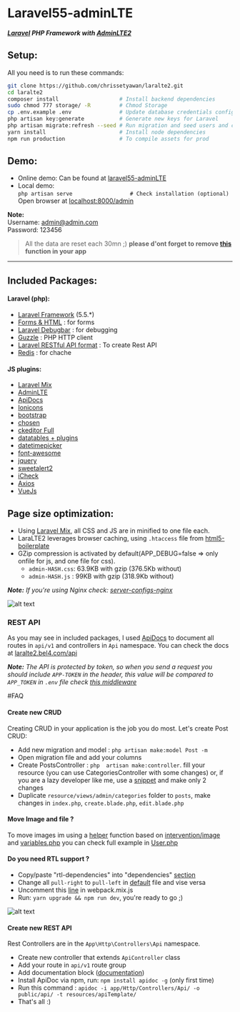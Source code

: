 # Laravel55-adminLTE
**_[Laravel](https://laravel.com/) PHP Framework with [AdminLTE2](https://almsaeedstudio.com/AdminLTE)_**  


## Setup:
All you need is to run these commands:
```bash
git clone https://github.com/chrissetyawan/laralte2.git
cd laralte2
composer install                   # Install backend dependencies
sudo chmod 777 storage/ -R         # Chmod Storage
cp .env.example .env               # Update database credentials configuration
php artisan key:generate           # Generate new keys for Laravel
php artisan migrate:refresh --seed # Run migration and seed users and categories for testing
yarn install                       # Install node dependencies
npm run production                 # To compile assets for prod
```


## Demo:
- Online demo: Can be found at [laravel55-adminLTE](http://laravel55-adminLTE.setyawan.pro)
- Local demo:  
`php artisan serve                  # Check installation (optional)`  
Open browser at [localhost:8000/admin](http://localhost:8000/admin)

**Note:**  
Username: admin@admin.com  
Password: 123456

> All the data are reset each 30mn ;)
> **please d'ont forget to remove [this](https://github.com/kossa/laralte2/blob/master/app/Console/Kernel.php#L27-L28) function in your app**

***

## Included Packages:
#### Laravel (php):

* [Laravel Framework](https://github.com/laravel/laravel/) (5.5.*)
* [Forms & HTML](https://github.com/laravelcollective/html) : for forms
* [Laravel Debugbar](https://github.com/barryvdh/laravel-debugbar) : for debugging
* [Guzzle](https://github.com/guzzle/guzzle) : PHP HTTP client
* [Laravel RESTful API format](https://github.com/teepluss/laravel-restable) : To create Rest API
* [Redis](https://github.com/nrk/predis.git) : for chache

#### JS plugins:

* [Laravel Mix](laravel-mix)
* [AdminLTE](https://github.com/almasaeed2010/AdminLTE)
* [ApiDocs](https://github.com/apidoc/apidoc)
* [Ionicons](https://github.com/driftyco/ionicons)
* [bootstrap](https://github.com/twbs/bootstrap)
* [chosen](https://github.com/harvesthq/bower-chosen)
* [ckeditor Full](https://github.com/ckeditor/ckeditor-releases)
* [datatables + plugins](https://github.com/DataTables/DataTables)
* [datetimepicker](https://github.com/xdan/datetimepicker)
* [font-awesome](https://github.com/FortAwesome/Font-Awesome)
* [jquery](https://github.com/jquery/jquery)
* [sweetalert2](https://github.com/limonte/sweetalert2)
* [iCheck](https://github.com/fronteed/iCheck)
* [Axios](https://github.com/mzabriskie/axios)
* [VueJs](http://vuejs.org/)


## Page size optimization:
- Using [Laravel Mix](http://laravel.com/docs/master/mix), all CSS and JS are in minified to one file each.
- LaraLTE2 leverages browser caching, using `.htaccess` file from [html5-boilerplate](https://github.com/h5bp/html5-boilerplate)
- GZip compression is activated by default(APP_DEBUG=false => only onfile for js, and one file for css).  
  - `admin-HASH.css`: 63.9KB with gzip (376.5Kb without)  
  - `admin-HASH.js` : 99KB with gzip (318.9Kb without)

*__Note:__ If you're using Nginx check: [server-configs-nginx](https://github.com/h5bp/server-configs-nginx)*

![alt text](http://storage2.static.itmages.com/i/16/0602/h_1464877446_8945299_e45f066c58.png "Logo Title Text 1")

### REST API
As you may see in included packages, I used [ApiDocs](http://apidocjs.com/) to document all routes in `api/v1` and controllers in `Api` namespace.
You can check the docs at [laralte2.bel4.com/api](http://laralte2.bel4.com/api/)

*__Note:__ The API is protected by token, so when you send a request you should include `APP-TOKEN` in the header, this value will be compared to `APP_TOKEN` in `.env` file check [this middleware](https://github.com/kossa/laralte2/blob/master/app/Http/Middleware/ApiToken.php#L21)*


#FAQ

#### Create new CRUD
Creating CRUD in your application is the job you do most. Let's create Post CRUD:

* Add new migration and model : `php artisan make:model Post -m`
* Open migration file and add your columns
* Create PostsController : `php  artisan make:controller`. fill your resource (you can use CategoriesController with some changes) or, if you are a lazy developer like me, use a [snippet](https://github.com/kossa/st-snippets/blob/master/kossa_php/Laravel/lcontroller.sublime-snippet) and make only 2 changes
* Duplicate `resource/views/admin/categories` folder to `posts`, make changes in `index.php`, `create.blade.php`, `edit.blade.php`

#### Move Image and file ?
To move images im using a [helper](https://github.com/kossa/laralte2/blob/master/app/Http/helpers.php#L4) function based on [intervention/image](https://github.com/intervention/image) and [variables.php](https://github.com/kossa/laralte2/blob/master/config/variables.php#L15)
you can check full example in [User.php](https://github.com/kossa/laralte2/blob/master/app/User.php#L73)


#### Do you need RTL support ?
* Copy/paste "rtl-dependencies" into "dependencies" [section](https://github.com/kossa/laralte2/blob/master/package.json#L33-L34)
* Change all `pull-right` to `pull-left` in [default](https://github.com/kossa/laralte2/blob/master/resources/views/admin/default.blade.php) file and vise versa
* Uncomment this [line](https://github.com/kossa/laralte2/blob/master/webpack.mix.js#L26) in webpack.mix.js
* Run: `yarn upgrade && npm run dev`, you're ready to go ;)

![alt text](http://storage9.static.itmages.com/i/17/0202/h_1486034161_6556436_4956bfbe09.png "Logo Title Text 1")


#### Create new REST API
Rest Controllers are in the `App\Http\Controllers\Api` namespace.

* Create new controller that extends `ApiController` class
* Add your route in `api/v1` route group
* Add documentation block ([documentation](http://apidocjs.com/#example-full))
* Install ApiDoc via npm, run: `npm install apidoc -g` (only first time)
* Run this command : `apidoc -i app/Http/Controllers/Api/ -o public/api/ -t resources/apiTemplate/`
* That's all :)
